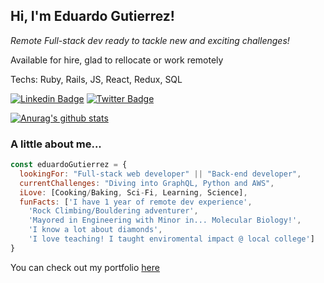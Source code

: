 
<h2> Hi, I'm Eduardo Gutierrez!</h2>

<p><em>Remote Full-stack dev ready to tackle new and exciting challenges! </em></p>
<p> Available for hire, glad to rellocate or work remotely</p>
<p> Techs: Ruby, Rails, JS, React, Redux, SQL </p>

[![Linkedin Badge](https://img.shields.io/badge/-Eduardo%20Gutierrez-blue?style=flat-square&logo=Linkedin&logoColor=white&link=https://www.linkedin.com/in/eduardgutierrezpulido)](https://www.linkedin.com/in/eduardgutierrezpulido/)
[![Twitter Badge](https://img.shields.io/badge/-@eduardo_gtzp_-1ca0f1?style=flat-square&labelColor=1ca0f1&logo=twitter&logoColor=white&link=https://twitter.com/eduardo_gtzp)](https://twitter.com/eduardo_gtzp)

[![Anurag's github stats](https://github-readme-stats.vercel.app/api?username=fedgut)](https://github.com/anuraghazra/github-readme-stats)

### A little about me...  

```javascript
const eduardoGutierrez = {
  lookingFor: "Full-stack web developer" || "Back-end developer",
  currentChallenges: "Diving into GraphQL, Python and AWS",  
  iLove: [Cooking/Baking, Sci-Fi, Learning, Science],
  funFacts: ['I have 1 year of remote dev experience',  
    'Rock Climbing/Bouldering adventurer',  
    'Mayored in Engineering with Minor in... Molecular Biology!',  
    'I know a lot about diamonds',  
    'I love teaching! I taught enviromental impact @ local college']
}
```

<p>You can check out my portfolio <a href="">here</a></p>
